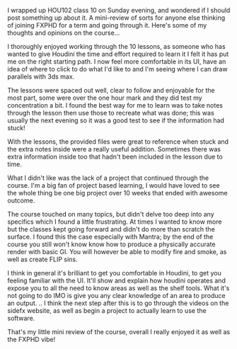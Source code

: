 I wrapped up HOU102 class 10 on Sunday evening, and wondered if I should post something up about it. A mini-review of sorts for anyone else thinking of joining FXPHD for a term and going through it. Here's some of my thoughts and opinions on the course... 
<!--more-->I thoroughly enjoyed working through the 10 lessons, as someone who has wanted to give Houdini the time and effort required to learn it I felt it has put me on the right starting path. I now feel more comfortable in its UI, have an idea of where to click to do what I'd like to and I'm seeing where I can draw parallels with 3ds max. 

The lessons were spaced out well, clear to follow and enjoyable for the most part, some were over the one hour mark and they did test my concentration a bit. I found the best way for me to learn was to take notes through the lesson then use those to recreate what was done; this was usually the next evening so it was a good test to see if the information had stuck! 

With the lessons, the provided files were great to reference when stuck and the extra notes inside were a really useful addition. Sometimes there was extra information inside too that hadn't been included in the lesson due to time. 

What I didn't like was the lack of a project that continued through the course. I'm a big fan of project based learning, I would have loved to see the whole thing be one big project over 10 weeks that ended with awesome outcome. 

The course touched on many topics, but didn't delve too deep into any specifics which I found a little frustrating. At times I wanted to know more but the classes kept going forward and didn't do more than scratch the surface. I found this the case especially with Mantra; by the end of the course you still won't know know how to produce a physically accurate render with basic GI. You will however be able to modify fire and smoke, as well as create FLIP sins. 

I think in general it's brilliant to get you comfortable in Houdini, to get you feeling familiar with the UI. It'll show and explain how houdini operates and expose you to all the need to know areas as well as the shelf tools. What it's not going to do IMO is give you any clear knowledge of an area to produce an output. .. I think the next step after this is to go through the videos on the sidefx website, as well as begin a project to actually learn to use the software. 

That's my little mini review of the course, overall I really enjoyed it as well as the FXPHD vibe!